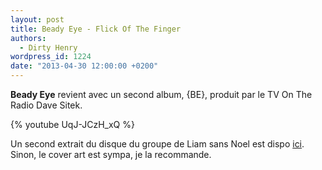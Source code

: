 ```yaml
---
layout: post
title: Beady Eye - Flick Of The Finger
authors:
  - Dirty Henry
wordpress_id: 1224
date: "2013-04-30 12:00:00 +0200"
---
```


**Beady Eye** revient avec un second album, {BE}, produit par le TV On The Radio
Dave Sitek.

{% youtube UqJ-JCzH_xQ %}

Un second extrait du disque du groupe de Liam sans Noel est dispo [ici][1].
Sinon, le cover art est sympa, je la recommande.

[1]: http://stereogum.com/1336872/beady-eye-second-bite-of-the-apple/mp3s/
